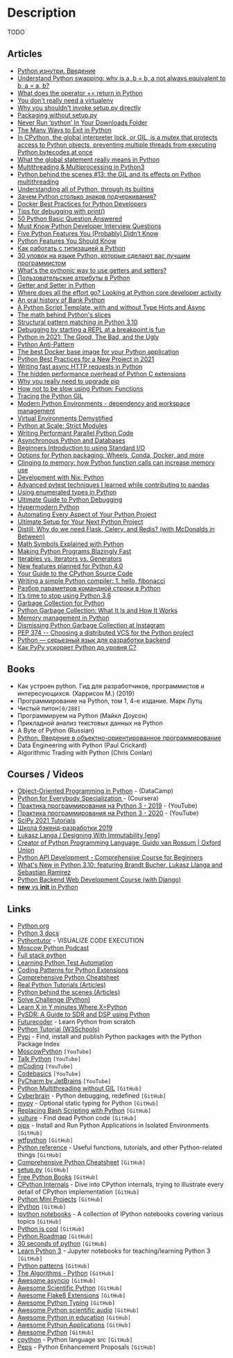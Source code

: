 # Description

TODO


## Articles

- [Python изнутри. Введение](https://habr.com/ru/company/buruki/blog/189972/)
- [Understand Python swapping: why is a, b = b, a not always equivalent to b, a = a, b?](https://stackoverflow.com/questions/68152730/understand-python-swapping-why-is-a-b-b-a-not-always-equivalent-to-b-a-a)
- [What does the operator += return in Python](https://stackoverflow.com/questions/66373149/what-does-the-operator-return-in-pythonw)
- [You don't really need a virtualenv](https://frostming.com/2021/01-22/introducing-pdm/)
- [Why you shouldn't invoke setup.py directly](https://blog.ganssle.io/articles/2021/10/setup-py-deprecated.html)
- [Packaging without setup.py](https://pgjones.dev/blog/packaging-without-setup-py-2020)
- [Never Run ‘python’ In Your Downloads Folder](https://glyph.twistedmatrix.com/2020/08/never-run-python-in-your-downloads-folder.html)
- [The Many Ways to Exit in Python](https://adamj.eu/tech/2021/10/10/the-many-ways-to-exit-in-python/)
- [In CPython, the global interpreter lock, or GIL, is a mutex that protects access to Python objects, preventing multiple threads from executing Python bytecodes at once](https://wiki.python.org/moin/GlobalInterpreterLock  )
- [What the global statement really means in Python](https://blog.chiodini.org/posts/python-global/)
- [Multithreading & Multiprocessing in Python3](https://medium.com/mindful-engineering/multithreading-multiprocessing-in-python3-f6314ab5e23f)
- [Python behind the scenes #13: the GIL and its effects on Python multithreading](https://tenthousandmeters.com/blog/python-behind-the-scenes-13-the-gil-and-its-effects-on-python-multithreading/)
- [Understanding all of Python, through its builtins](https://sadh.life/post/builtins/)
- [Зачем Python столько знаков подчеркивания?](https://nuancesprog.ru/p/14193/)
- [Docker Best Practices for Python Developers](https://testdriven.io/blog/docker-best-practices/)
- [Tips for debugging with print()](https://adamj.eu/tech/2021/10/08/tips-for-debugging-with-print/)
- [50 Python Basic Question Answered](https://levelup.gitconnected.com/50-python-interview-question-and-answers-404e08bc054c)
- [Must Know Python Developer Interview Questions](https://python.plainenglish.io/python-must-know-questions-7436625315bc)
- [Five Python Features You (Probably) Didn’t Know](https://towardsdatascience.com/five-python-features-you-probably-didnt-know-d48faa0b892e)
- [Python Features You Should Know](https://medium.com/swlh/python-features-you-should-know-aff75b3159e3)
- [Как работать с типизацией в Python](https://tproger.ru/articles/python-typing/)
- [30 уловок на языке Python, которые сделают вас лучшим программистом](https://proglib.io/p/30-ulovok-na-yazyke-python-kotorye-sdelayut-vas-luchshim-programmistom-2021-02-14)
- [What's the pythonic way to use getters and setters?](https://stackoverflow.com/questions/2627002/whats-the-pythonic-way-to-use-getters-and-setters)
- [Пользовательские атрибуты в Python](https://habr.com/ru/post/137415/)
- [Getter and Setter in Python](https://www.geeksforgeeks.org/getter-and-setter-in-python/)
- [Where does all the effort go? Looking at Python core developer activity](https://lukasz.langa.pl/f15a8851-af26-4e94-a4b1-c146c57c9d20/)
- [An oral history of Bank Python](https://calpaterson.com/bank-python.html)
- [A Python Script Template, with and without Type Hints and Async](https://adamj.eu/tech/2021/10/09/a-python-script-template-with-and-without-type-hints-and-async/)
- [The math behind Python's slices](https://sadh.life/post/slices/)
- [Structural pattern matching in Python 3.10](https://benhoyt.com/writings/python-pattern-matching/)
- [Debugging by starting a REPL at a breakpoint is fun](https://jvns.ca/blog/2021/09/16/debugging-in-a-repl-is-fun/)
- [Python in 2021: The Good, The Bad, and the Ugly](https://new.pythonforengineers.com/blog/python-in-2021-the-good-the-bad-and-the-ugly/)
- [Python Anti-Pattern](https://valinsky.me/articles/python-anti-pattern/)
- [The best Docker base image for your Python application](https://pythonspeed.com/articles/base-image-python-docker-images/)
- [Python Best Practices for a New Project in 2021](https://mitelman.engineering/blog/python-best-practice/automating-python-best-practices-for-a-new-project/)
- [Writing fast async HTTP requests in Python](https://blog.jonlu.ca/posts/async-python-http)
- [The hidden performance overhead of Python C extensions](https://pythonspeed.com/articles/python-extension-performance/)
- [Why you really need to upgrade pip](https://pythonspeed.com/articles/upgrade-pip/)
- [How not to be slow using Python: Functions](https://pawroman.dev/how-not-to-be-slow-using-python-functions/)
- [Tracing the Python GIL](https://www.maartenbreddels.com/perf/jupyter/python/tracing/gil/2021/01/14/Tracing-the-Python-GIL.html)
- [Modern Python Environments - dependency and workspace management](https://testdriven.io/blog/python-environments/)
- [Virtual Environments Demystified](https://meribold.org/python/2018/02/13/virtual-environments-9487/)
- [Python at Scale: Strict Modules](https://instagram-engineering.com/python-at-scale-strict-modules-c0bb9245c834)
- [Writing Performant Parallel Python Code](https://medium.com/swlh/writing-performant-parallel-python-code-7e2f0292f438)
- [Asynchronous Python and Databases](https://techspot.zzzeek.org/2015/02/15/asynchronous-python-and-databases/)
- [Beginners Introduction to using Standard I/O](https://alecthegeek.github.io/2020/05/04/Intro-to-stdio.html)
- [Options for Python packaging: Wheels, Conda, Docker, and more](https://pythonspeed.com/articles/distributing-software/)
- [Clinging to memory: how Python function calls can increase memory use](https://pythonspeed.com/articles/function-calls-prevent-garbage-collection/)
- [Development with Nix: Python](https://thomazleite.com/posts/development-with-nix-python/)
- [Advanced pytest techniques I learned while contributing to pandas](https://levelup.gitconnected.com/advanced-pytest-techniques-i-learned-while-contributing-to-pandas-7ba1465b65eb)
- [Using enumerated types in Python](https://johnlekberg.com/blog/2020-06-06-enum.html)
- [Ultimate Guide to Python Debugging](https://martinheinz.dev/blog/24)
- [Hypermodern Python](https://cjolowicz.github.io/posts/hypermodern-python-01-setup/)
- [Automating Every Aspect of Your Python Project](https://martinheinz.dev/blog/17)
- [Ultimate Setup for Your Next Python Project](https://towardsdatascience.com/ultimate-setup-for-your-next-python-project-179bda8a7c2c)
- [Distill: Why do we need Flask, Celery, and Redis? (with McDonalds in Between)](https://ljvmiranda921.github.io/notebook/2019/11/08/flask-redis-celery-mcdo/)
- [Math Symbols Explained with Python](https://amitness.com/2019/08/math-for-programmers/)
- [Making Python Programs Blazingly Fast](https://martinheinz.dev/blog/13)
- [Iterables vs. Iterators vs. Generators](https://nvie.com/posts/iterators-vs-generators/)
- [New features planned for Python 4.0](https://charlesleifer.com/blog/new-features-planned-for-python-4-0/)
- [Your Guide to the CPython Source Code](https://realpython.com/cpython-source-code-guide/)
- [Writing a simple Python compiler: 1. hello, fibonacci](https://notes.eatonphil.com/writing-a-simple-python-compiler.html)
- [Разбор параметров командной строки в Python](https://jenyay.net/Programming/Argparse)
- [It’s time to stop using Python 3.6](https://pythonspeed.com/articles/stop-using-python-3.6/)
- [Garbage Collection for Python](http://www.arctrix.com/nas/python/gc/)
- [Python Garbage Collection: What It Is and How It Works](https://stackify.com/python-garbage-collection/)
- [Memory management in Python](https://rushter.com/blog/python-memory-managment/)
- [Dismissing Python Garbage Collection at Instagram](https://instagram-engineering.com/dismissing-python-garbage-collection-at-instagram-4dca40b29172)
- [PEP 374 -- Choosing a distributed VCS for the Python project](https://www.python.org/dev/peps/pep-0374/)
- [Python — серьезный язык для разработки backend](https://habr.com/ru/company/raiffeisenbank/blog/593047/)
- [Как PyPy ускоряет Python до уровня C?](https://nuancesprog.ru/p/14989/)


## Books

- Как устроен python. Гид для разработчиков, программистов и интересующихся. (Харрисон М.) (2019)
- Программирование на Python, том 1, 4-е издание. Марк Лутц
- Чистый питон`[0/288]`
- Программируем на Python (Майкл Доусон)
- Прикладной анализ текстовых данных на Python
- A Byte of Python (Russian)
- [Python. Введение в объектно-ориентированное программирование](https://younglinux.info/oopython.php)
- Data Engineering with Python (Paul Crickard)
- Algorithmic Trading with Python (Chris Conlan)


## Courses / Videos

- [Object-Oriented Programming in Python](https://learn.datacamp.com/courses/object-oriented-programming-in-python) - (DataCamp)
- [Python for Everybody Specialization ](https://www.coursera.org/specializations/python) - (Coursera)
- [Практика программирования на Python 3 - 2019](https://www.youtube.com/playlist?list=PLRDzFCPr95fLuusPXwvOPgXzBL3ZTzybY) - (YouTube)
- [Практика программирования на Python 3 - 2020](https://www.youtube.com/playlist?list=PLRDzFCPr95fIDJUvFxvzWxg-V9BmZlMMe) - (YouTube)
- [SciPy 2021 Tutorials](https://youtube.com/playlist?list=PLYx7XA2nY5Geb1XY6mZU-35lgIfkDqaem)
- [Школа бэкенд-разработки 2019](https://youtube.com/playlist?list=PLQC2_0cDcSKBHamFYA6ncnc_fYuEQUy0s)
- [Łukasz Langa / Designing With Immutability [eng]](https://youtu.be/0RInKZR8Weo)
- [Creator of Python Programming Language, Guido van Rossum | Oxford Union](https://youtu.be/7kn7NtlV6g0)
- [Python API Development - Comprehensive Course for Beginners](https://youtu.be/0sOvCWFmrtA)
- [What's New in Python 3.10: featuring Brandt Bucher, Lukasz Llanga and Sebastian Ramirez](https://youtu.be/JteTO3EE7y0)
- [Python Backend Web Development Course (with Django)](https://youtu.be/jBzwzrDvZ18)
- [__new__ vs __init__ in Python](https://youtu.be/-zsV0_QrfTw)


## Links

- [Python org](https://www.python.org/)
- [Python 3 docs](https://docs.python.org/3/)
- [Pythontutor](https://pythontutor.com/visualize.html#mode=edit) - VISUALIZE CODE EXECUTION
- [Moscow Python Podcast](https://podcast.python.ru/)
- [Full stack python](https://www.fullstackpython.com/)
- [Learning Python Test Automation](https://automationpanda.com/2020/11/09/learning-python-test-automation/amp/)
- [Coding Patterns for Python Extensions](https://pythonextensionpatterns.readthedocs.io/en/latest/index.html)
- [Comprehensive Python Cheatsheet](https://gto76.github.io/python-cheatsheet/)
- [Real Python Tutorials (Articles)](https://realpython.com/)
- [Python behind the scenes (Articles)](https://tenthousandmeters.com/)
- [Solve Challenge (Python)](https://www.hackerrank.com/domains/python)
- [Learn X in Y minutes Where X=Python](https://learnxinyminutes.com/docs/python/)
- [PySDR: A Guide to SDR and DSP using Python](https://pysdr.org/index.html)
- [Futurecoder](https://futurecoder.io/) - Learn Python from scratch
- [Python Tutorial (W3Schools)](https://www.w3schools.com/python/default.asp)
- [Pypi](https://pypi.org/) - Find, install and publish Python packages with the Python Package Index
- [MoscowPython](https://www.youtube.com/user/moscowdjangoru) `[YouTube]`
- [Talk Python](https://www.youtube.com/channel/UCKPSmMfDsXTKrCZApukcJ7A) `[YouTube]`
- [mCoding](https://www.youtube.com/c/mCodingWithJamesMurphy/videos) `[YouTube]`
- [Codebasics](https://www.youtube.com/c/codebasics/videos) `[YouTube]`
- [PyCharm by JetBrains](https://www.youtube.com/c/PyCharmIDE/playlists) `[YouTube]`
- [Python Multithreading without GIL](https://github.com/colesbury/nogil) `[GitHub]`
- [Cyberbrain](https://github.com/laike9m/Cyberbrain) - Python debugging, redefined `[GitHub]`
- [mypy](https://github.com/python/mypy) - Optional static typing for Python `[GitHub]`
- [Replacing Bash Scripting with Python](https://github.com/ninjaaron/replacing-bash-scripting-with-python) `[GitHub]`
- [vulture](https://github.com/jendrikseipp/vulture) - Find dead Python code `[GitHub]`
- [pipx](https://github.com/pypa/pipx) - Install and Run Python Applications in Isolated Environments `[GitHub]`
- [wtfpython](https://github.com/satwikkansal/wtfpython) `[GitHub]`
- [Python reference](https://github.com/rasbt/python_reference) - Useful functions, tutorials, and other Python-related things `[GitHub]`
- [Comprehensive Python Cheatsheet](https://github.com/gto76/python-cheatsheet) `[GitHub]`
- [setup.py](https://github.com/navdeep-G/setup.py) `[GitHub]`
- [Free Python Books](https://github.com/pamoroso/free-python-books) `[GitHub]`
- [CPython Internals](https://github.com/zpoint/CPython-Internals) - Dive into CPython internals, trying to illustrate every detail of CPython implementation `[GitHub]`
- [Python Mini Projects](https://github.com/Python-World/python-mini-projects) `[GitHub]`
- [IPython](https://github.com/ipython/ipython) `[GitHub]`
- [Ipython notebooks](https://github.com/jdwittenauer/ipython-notebooks) - A collection of IPython notebooks covering various topics `[GitHub]`
- [Python is cool](https://github.com/chiphuyen/python-is-cool) `[GitHub]`
- [Python Roadmap](https://github.com/GnuriaN/Python-Roadmap) `[GitHub]`
- [30 seconds of python](https://github.com/30-seconds/30-seconds-of-python) `[GitHub]`
- [Learn Python 3](https://github.com/jerry-git/learn-python3) - Jupyter notebooks for teaching/learning Python 3 `[GitHub]`
- [Python patterns](https://github.com/faif/python-patterns) `[GitHub]`
- [The Algorithms - Python](https://github.com/TheAlgorithms/Python) `[GitHub]`
- [Awesome asyncio](https://github.com/timofurrer/awesome-asyncio) `[GitHub]`
- [Awesome Scientific Python](https://github.com/rossant/awesome-scientific-python) `[GitHub]`
- [Awesome Flake8 Extensions](https://github.com/DmytroLitvinov/awesome-flake8-extensions) `[GitHub]`
- [Awesome Python Typing](https://github.com/typeddjango/awesome-python-typing) `[GitHub]`
- [Awesome Python scientific audio](https://github.com/faroit/awesome-python-scientific-audio) `[GitHub]`
- [Awesome Python in education](https://github.com/quobit/awesome-python-in-education) `[GitHub]`
- [Awesome Python Applications](https://github.com/mahmoud/awesome-python-applications) `[GitHub]`
- [Awesome Python](https://github.com/vinta/awesome-python) `[GitHub]`
- [cpython](https://github.com/python/cpython) - Python language src `[GitHub]`
- [Peps](https://github.com/python/peps) - Python Enhancement Proposals `[GitHub]`

